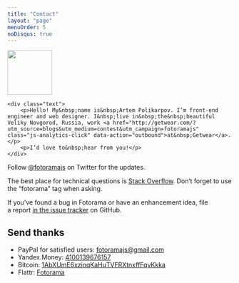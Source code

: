 ```yaml
---
title: "Contact"
layout: "page"
menuOrder: 5
noDisqus: true
---
```


<div class="contact">
	<img src="http://fotorama.s3.amazonaws.com/i/me/_MG_0645.jpg" width="100" height="100" class="avatar">

	<div class="text">
		<p>Hello! My&nbsp;name is&nbsp;Artem Polikarpov. I’m front-end engineer and web designer. I&nbsp;live in&nbsp;the&nbsp;beautiful Veliky Novgorod, Russia, work <a href="http://getwear.com/?utm_source=blogs&utm_medium=contest&utm_campaign=fotoramajs" class="js-analytics-click" data-action="outbound">at&nbsp;Getwear</a>.</p>
		<p>I’d love to&nbsp;hear from you!</p>
	</div>
</div>

Follow <a href="https://twitter.com/fotoramajs" class="js-analytics-click" data-action="outbound">@fotoramajs</a> on Twitter for the updates.

The best place for technical questions is <a href="http://stackoverflow.com/questions/ask" class="js-analytics-click" data-action="outbound">Stack Overflow</a>. Don’t forget to use the “fotorama” tag when asking.

If&nbsp;you’ve found a&nbsp;bug in&nbsp;Fotorama or&nbsp;have an&nbsp;enhancement idea, file a&nbsp;report <a href="https://github.com/artpolikarpov/fotorama/issues" class="js-analytics-click" data-action="outbound">in&nbsp;the issue tracker</a> on&nbsp;GitHub.

<!--
<center>...</center>
To&nbsp;showcase your Fotorama site or&nbsp;anything else, you can reach me&nbsp;by&nbsp;email at&nbsp;<a href="mailto:fotoramajs@gmail.com">fotoramajs@gmail.com</a>.
-->

## Send thanks <i class="icon-thumbs-up-alt"></i>
* PayPal for satisfied users: <a href="https://www.paypal.com/cgi-bin/webscr?cmd=_s-xclick&hosted_button_id=7M9KK5AQPG6CC" class="js-analytics-click" data-action="outbound">fotoramajs@gmail.com</a>
* Yandex.Money: <a href="https://money.yandex.ru/direct-payment.xml?receiver=4100139676157" class="js-analytics-click" data-action="outbound">4100139676157</a>
* Bitcoin: <a href="bitcoin:1AbXUmE6xzinqKaHuTVFRXtnxffFqvKkka" class="js-analytics-click" data-action="outbound">1AbXUmE6xzinqKaHu<wbr/>TVFRXtnxffFqvKkka</a>
* Flattr: <a href="https://flattr.com/thing/1845948/" class="js-analytics-click" data-action="outbound">Fotorama</a>